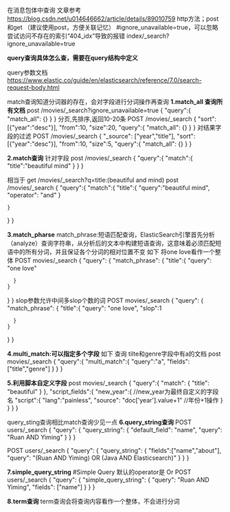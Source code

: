 在消息包体中查询
文章参考 https://blog.csdn.net/u014646662/article/details/89010759
http方法；post和get  （建议使用post，方便关联记忆）
#ignore_unavailable=true，可以忽略尝试访问不存在的索引“404_idx”导致的报错
index/_search?ignore_unavailable=true

**query查询具体怎么查，需要在query结构中定义**

query参数文档 https://www.elastic.co/guide/en/elasticsearch/reference/7.0/search-request-body.html


match查询知道分词器的存在，会对字段进行分词操作再查询
**1.match_all 查询所有文档**
post /movies/_search?ignore_unavailable=true
{
  "query":{
    "match_all": {}
  }
}
分页,先排序,返回10-20条
POST /movies/_search
{
  "sort":[{"year":"desc"}],
  "from":10,
  "size":20,
  "query":{
    "match_all": {}
  }
}
对结果字段的过滤
POST /movies/_search
{
  "_source": ["year","title"], 
  "sort":[{"year":"desc"}],
  "from":10,
  "size":5,
  "query":{
    "match_all": {}
  }
}

**2.match查询**
针对字段
post /movies/_search
{
  "query":{
    "match":{
      "title":"beautiful mind"
    }
  }
}

相当于 get /movies/_search?q=title:(beautiful and mind)
post /movies/_search
{
  "query":{
    "match":{
      "title":{
        "query":"beautiful mind",
        "operator": "and"
      }
      
    }
  }
}

**3.match_pharse**
match_phrase:短语匹配查询，ElasticSearch引擎首先分析（analyze）查询字符串，从分析后的文本中构建短语查询，这意味着必须匹配短语中的所有分词，并且保证各个分词的相对位置不变
如下 将one love看作一个整体
POST movies/_search
{
  "query": {
    "match_phrase": {
      "title":{
        "query": "one love"

      }
    }
  }
}
slop参数允许中间多slop个数的词
POST movies/_search
{
  "query": {
    "match_phrase": {
      "title":{
        "query": "one love",
        "slop":1

      }
    }
  }
}

**4.multi_match:可以指定多个字段**
如下 查询 tilte和genre字段中有a的文档
post movies/_search
{
  "query":{
    "multi_match":{
      "query":"a",
      "fields": ["title","genre"]
    }
  }
}

**5.利用脚本自定义字段**
post movies/_search
{
  "query":{
    "match": {
      "title": "beautiful"
    }
  },
  "script_fields":{
    "new_year":{ //new_year为最终自定义的字段名
      "script":{
        "lang":"painless",
        "source": "doc['year'].value+1"  //年份+1操作
      }
    }
  }
}

query_sting查询相比match查询少见一点
**6.query_string查询**
POST users/_search
{
  "query": {
    "query_string": {
      "default_field": "name",
      "query": "Ruan AND Yiming"
    }
  }
}

POST users/_search
{
  "query": {
    "query_string": {
      "fields":["name","about"],
      "query": "(Ruan AND Yiming) OR (Java AND Elasticsearch)"
    }
  }
}

**7.simple_query_string**
#Simple Query 默认的operator是 Or
POST users/_search
{
  "query": {
    "simple_query_string": {
      "query": "Ruan AND Yiming",
      "fields": ["name"]
    }
  }
}

**8.term查询**
term查询会将查询内容看作一个整体，不会进行分词

